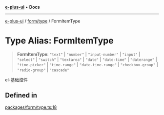 [**e-plus-ui**](../../../README.md) • **Docs**

***

[e-plus-ui](../../../modules.md) / [form/type](../README.md) / FormItemType

# Type Alias: FormItemType

> **FormItemType**: `"text"` \| `"number"` \| `"input-number"` \| `"input"` \| `"select"` \| `"switch"` \| `"textarea"` \| `"date"` \| `"date-time"` \| `"daterange"` \| `"time-picker"` \| `"time-range"` \| `"date-time-range"` \| `"checkbox-group"` \| `"radio-group"` \| `"cascade"`

el-基础控件

## Defined in

[packages/form/type.ts:18](https://github.com/c-eqian/e-plus-ui/blob/583356870441cbe8e3c917dfd7ad56ce5ac6f88a/packages/form/type.ts#L18)
